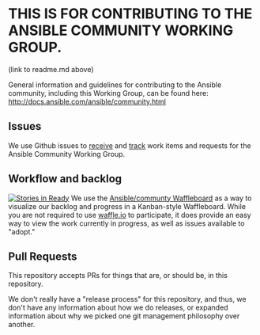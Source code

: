 # THIS IS FOR CONTRIBUTING TO THE ANSIBLE COMMUNITY WORKING GROUP.
(link to readme.md above)

General information and guidelines for contributing to the Ansible community, including this Working Group, can be found here: http://docs.ansible.com/ansible/community.html

## Issues
We use Github issues to [receive](https://github.com/ansible/community/issues/new) and [track](https://github.com/ansible/community/issues) work items and requests for the Ansible Community Working Group.

## Workflow and backlog
[![Stories in Ready](https://badge.waffle.io/ansible/community.png?label=ready&title=Ready)](https://waffle.io/ansible/community)
We use the [Ansible/communty Waffleboard](https://waffle.io/ansible/community) as a way to visualize our backlog and progress in a Kanban-style Waffleboard. While you are not required to use [waffle.io](https://waffle.io) to participate, it does provide an easy way to view the work currently in progress, as well as issues available to "adopt."

## Pull Requests
This repository accepts PRs for things that are, or should be, in this repository.

We don't really have a "release process" for this repository, and thus, we don't have any information about how we do releases, or expanded information about why we picked one git management philosophy over another.
